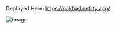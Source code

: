 Deployed Here: https://pakfuel.netlify.app/

![image](https://github.com/slyfer95/PakFuel-Web/assets/44412567/dd78ff25-3e78-4706-8ed9-20646554f021)
